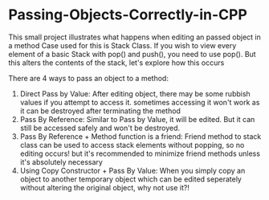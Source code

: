 # Passing-Objects-Correctly-in-CPP
This small project illustrates what happens when editing an passed object in a method 
Case used for this is Stack Class. If you wish to view every element of a basic Stack with pop() and push(),
you need to use pop(). But this alters the contents of the stack, let's explore how this occurs

There are 4 ways to pass an object to a method:
1) Direct Pass by Value: After editing object, there may be some rubbish values if you attempt to access it. 
sometimes accessing it won't work as it can be destroyed after terminating the method
2) Pass By Reference: Similar to Pass by Value, it will be edited. But it can still be accessed safely and won't be destroyed.
3) Pass By Reference + Method function is a friend:
Friend method to stack class can be used to access stack elements without popping, so no editing occurs!
but it's recommended to minimize friend methods unless it's absolutely necessary
4) Using Copy Constructor + Pass By Value:
When you simply copy an object to another temporary object which can be edited seperately without
altering the original object, why not use it?!
